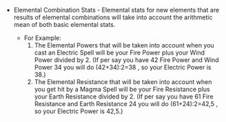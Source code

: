 - Elemental Combination Stats - Elemental stats for new elements that are results of elemental combinations will take into account the arithmetic mean of both basic elemental stats.

  - For Example:
    1. The Elemental Powers that will be taken into account when you cast an Electric Spell will be your Fire Power plus your Wind Power divided by 2. (If per say you have 42 Fire Power and Wind Power 34 you will do (42+34):2=38 , so your Electric Power is 38.)
    2. The Elemental Resistance that will be taken into account when you get hit by a Magma Spell will be your Fire Resistance plus your Earth Resistance divided by 2. (If per say you have 61 Fire Resistance and Earth Resistance 24 you will do (61+24):2=42,5 , so your Electric Power is 42,5.)